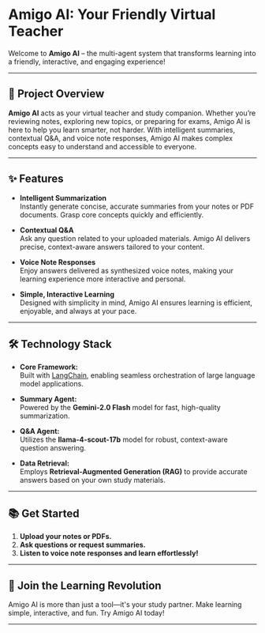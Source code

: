 # Amigo AI: Your Friendly Virtual Teacher

Welcome to **Amigo AI** – the multi-agent system that transforms learning into a friendly, interactive, and engaging experience!

---

## 🚀 Project Overview

**Amigo AI** acts as your virtual teacher and study companion. Whether you’re reviewing notes, exploring new topics, or preparing for exams, Amigo AI is here to help you learn smarter, not harder. With intelligent summaries, contextual Q&A, and voice note responses, Amigo AI makes complex concepts easy to understand and accessible to everyone.

---

## ✨ Features

- **Intelligent Summarization**  
    Instantly generate concise, accurate summaries from your notes or PDF documents. Grasp core concepts quickly and efficiently.

- **Contextual Q&A**  
    Ask any question related to your uploaded materials. Amigo AI delivers precise, context-aware answers tailored to your content.

- **Voice Note Responses**  
    Enjoy answers delivered as synthesized voice notes, making your learning experience more interactive and personal.

- **Simple, Interactive Learning**  
    Designed with simplicity in mind, Amigo AI ensures learning is efficient, enjoyable, and always at your pace.

---

## 🛠️ Technology Stack

- **Core Framework:**  
    Built with [LangChain](https://www.langchain.com/), enabling seamless orchestration of large language model applications.

- **Summary Agent:**  
    Powered by the **Gemini-2.0 Flash** model for fast, high-quality summarization.

- **Q&A Agent:**  
    Utilizes the **llama-4-scout-17b** model for robust, context-aware question answering.

- **Data Retrieval:**  
    Employs **Retrieval-Augmented Generation (RAG)** to provide accurate answers based on your own study materials.

---

## 📚 Get Started

1. **Upload your notes or PDFs.**
2. **Ask questions or request summaries.**
3. **Listen to voice note responses and learn effortlessly!**

---

## 🤝 Join the Learning Revolution

Amigo AI is more than just a tool—it's your study partner. Make learning simple, interactive, and fun. Try Amigo AI today!

---
